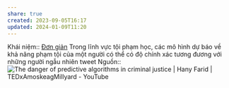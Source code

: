 ```yaml
---
share: true
created: 2023-09-05T16:17
updated: 2024-01-09T11:20
---
```


Khái niệm:: [Đơn giản](../../%CE%9E%20Kh%C3%A1i%20ni%E1%BB%87m/%C4%90%C6%A1n%20gi%E1%BA%A3n.md)
Trong lĩnh vực tội phạm học, các mô hình dự báo về khả năng phạm tội của một người có thể có độ chính xác tương đương với những người ngẫu nhiên tweet 
Nguồn:: ![The danger of predictive algorithms in criminal justice | Hany Farid | TEDxAmoskeagMillyard - YouTube](https://youtu.be/p-82YeUPQh0?si=kjFWnZRibR8zUnPI&t=760)